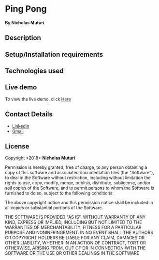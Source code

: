 # Ping Pong
#### By **Nicholas Muturi**

## Description



## Setup/Installation requirements


## Technologies used


## Live demo
To view the live demo, click [Here](https://nicholas-muturi.github.io/pingpong/)


## Contact Details
* [LinkedIn](https://www.linkedin.com/in/nicholas-muturi)
* [Gmail](nicholasmuturi1@gmail.com)

## License
Copyright <2018> **Nicholas Muturi**

Permission is hereby granted, free of charge, to any person obtaining a copy of this software and associated documentation files (the "Software"),
to deal in the Software without restriction, including without limitation the rights to use, copy, modify, merge, publish, distribute, sublicense,
and/or sell copies of the Software, and to permit persons to whom the Software is furnished to do so, subject to the following conditions:

The above copyright notice and this permission notice shall be included in all copies or substantial portions of the Software.

THE SOFTWARE IS PROVIDED "AS IS", WITHOUT WARRANTY OF ANY KIND, EXPRESS OR IMPLIED,
INCLUDING BUT NOT LIMITED TO THE WARRANTIES OF MERCHANTABILITY, FITNESS FOR A PARTICULAR PURPOSE AND NONINFRINGEMENT.
IN NO EVENT SHALL THE AUTHORS OR COPYRIGHT HOLDERS BE LIABLE FOR ANY CLAIM, DAMAGES OR OTHER LIABILITY, WHETHER IN AN ACTION OF CONTRACT,
TORT OR OTHERWISE, ARISING FROM, OUT OF OR IN CONNECTION WITH THE SOFTWARE OR THE USE OR OTHER DEALINGS IN THE SOFTWARE
